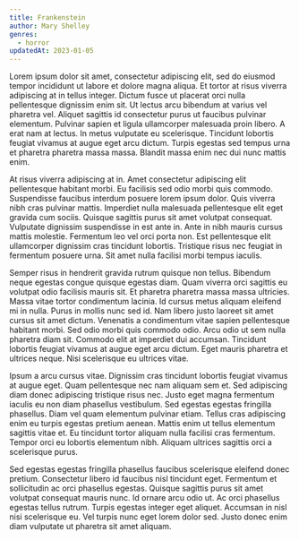 ```yaml
---
title: Frankenstein
author: Mary Shelley
genres:
  - horror
updatedAt: 2023-01-05
---
```


Lorem ipsum dolor sit amet, consectetur adipiscing elit, sed do eiusmod tempor incididunt ut labore et dolore magna aliqua. Et tortor at risus viverra adipiscing at in tellus integer. Dictum fusce ut placerat orci nulla pellentesque dignissim enim sit. Ut lectus arcu bibendum at varius vel pharetra vel. Aliquet sagittis id consectetur purus ut faucibus pulvinar elementum. Pulvinar sapien et ligula ullamcorper malesuada proin libero. A erat nam at lectus. In metus vulputate eu scelerisque. Tincidunt lobortis feugiat vivamus at augue eget arcu dictum. Turpis egestas sed tempus urna et pharetra pharetra massa massa. Blandit massa enim nec dui nunc mattis enim.

At risus viverra adipiscing at in. Amet consectetur adipiscing elit pellentesque habitant morbi. Eu facilisis sed odio morbi quis commodo. Suspendisse faucibus interdum posuere lorem ipsum dolor. Quis viverra nibh cras pulvinar mattis. Imperdiet nulla malesuada pellentesque elit eget gravida cum sociis. Quisque sagittis purus sit amet volutpat consequat. Vulputate dignissim suspendisse in est ante in. Ante in nibh mauris cursus mattis molestie. Fermentum leo vel orci porta non. Est pellentesque elit ullamcorper dignissim cras tincidunt lobortis. Tristique risus nec feugiat in fermentum posuere urna. Sit amet nulla facilisi morbi tempus iaculis.

Semper risus in hendrerit gravida rutrum quisque non tellus. Bibendum neque egestas congue quisque egestas diam. Quam viverra orci sagittis eu volutpat odio facilisis mauris sit. Et pharetra pharetra massa massa ultricies. Massa vitae tortor condimentum lacinia. Id cursus metus aliquam eleifend mi in nulla. Purus in mollis nunc sed id. Nam libero justo laoreet sit amet cursus sit amet dictum. Venenatis a condimentum vitae sapien pellentesque habitant morbi. Sed odio morbi quis commodo odio. Arcu odio ut sem nulla pharetra diam sit. Commodo elit at imperdiet dui accumsan. Tincidunt lobortis feugiat vivamus at augue eget arcu dictum. Eget mauris pharetra et ultrices neque. Nisi scelerisque eu ultrices vitae.

Ipsum a arcu cursus vitae. Dignissim cras tincidunt lobortis feugiat vivamus at augue eget. Quam pellentesque nec nam aliquam sem et. Sed adipiscing diam donec adipiscing tristique risus nec. Justo eget magna fermentum iaculis eu non diam phasellus vestibulum. Sed egestas egestas fringilla phasellus. Diam vel quam elementum pulvinar etiam. Tellus cras adipiscing enim eu turpis egestas pretium aenean. Mattis enim ut tellus elementum sagittis vitae et. Eu tincidunt tortor aliquam nulla facilisi cras fermentum. Tempor orci eu lobortis elementum nibh. Aliquam ultrices sagittis orci a scelerisque purus.

Sed egestas egestas fringilla phasellus faucibus scelerisque eleifend donec pretium. Consectetur libero id faucibus nisl tincidunt eget. Fermentum et sollicitudin ac orci phasellus egestas. Quisque sagittis purus sit amet volutpat consequat mauris nunc. Id ornare arcu odio ut. Ac orci phasellus egestas tellus rutrum. Turpis egestas integer eget aliquet. Accumsan in nisl nisi scelerisque eu. Vel turpis nunc eget lorem dolor sed. Justo donec enim diam vulputate ut pharetra sit amet aliquam.